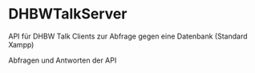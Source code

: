 # DHBWTalkServer
 
API für DHBW Talk Clients zur Abfrage gegen eine Datenbank (Standard Xampp)

Abfragen und Antworten der API

